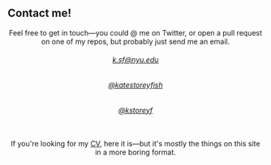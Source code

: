 ## <a name="contact"></a>Contact me!

<center>
Feel free to get in touch—you could @ me on Twitter, or open a pull request on one of my repos, but probably just send me an email.
<p></p>

<div class="icons">
    <div class="icon_single">
        <a href="mailto:k.sf@nyu.edu" target="_blank"><i class="far fa-envelope fa-3x"></i></a>
        <h6><a href="mailto:k.sf@nyu.edu" target="_blank">k.sf@nyu.edu</a></h6>
    </div>
    <div class="icon_single">
        <a href="https://www.twitter.com/katestoreyfish" target="_blank"><i class="fab fa-twitter fa-3x"></i></a>
        <h6><a href="https://www.twitter.com/katestoreyfish" target="_blank">@katestoreyfish</a></h6>
    </div>
    <div class="icon_single">
        <a href="https://www.github.com/kstoreyf" target="_blank"><i class="fab fa-github fa-3x"></i></a>
        <h6><a href="https://www.github.com/kstoreyf" target="_blank">@kstoreyf</a></h6>
    </div>
</div>

<br>
If you're looking for my <a href="https://drive.google.com/file/d/1ayHWmIewZ5UXftCY61035rKpF-d9iml2/view?usp=sharing" target="_blank">CV</a>, here it is—but it's mostly the things on this site in a more boring format.

</center>

<!---Leave blank line at bottom! Otherwise things mess up--->
